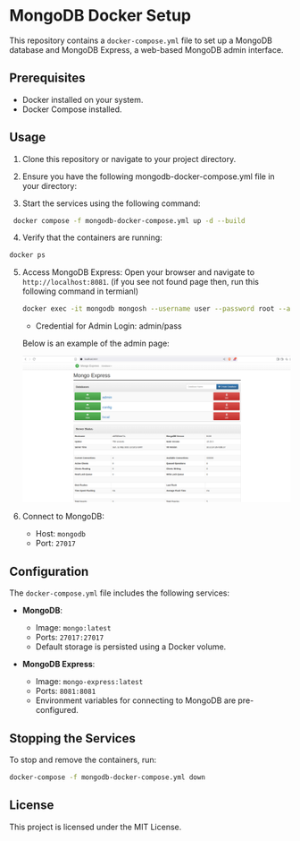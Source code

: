 # MongoDB Docker Setup

This repository contains a `docker-compose.yml` file to set up a MongoDB database and MongoDB Express, a web-based MongoDB admin interface.

## Prerequisites

- Docker installed on your system.
- Docker Compose installed.




## Usage

1. Clone this repository or navigate to your project directory.

2. Ensure you have the following mongodb-docker-compose.yml file in your directory:

3. Start the services using the following command:

```bash
 docker compose -f mongodb-docker-compose.yml up -d --build
```

4. Verify that the containers are running: 

```bash 
docker ps 
```

5. Access MongoDB Express:
    Open your browser and navigate to `http://localhost:8081`.
    (if you see not found page then, run this following command in termianl)

    ```bash
    docker exec -it mongodb mongosh --username user --password root --authenticationDatabase admin 
    ```

    - Credential for Admin Login: admin/pass

    Below is an example of the admin page:

    ![MongoExpress Admin Page](./image.png)

6. Connect to MongoDB:
    - Host: `mongodb`
    - Port: `27017`

## Configuration

The `docker-compose.yml` file includes the following services:

- **MongoDB**:
  - Image: `mongo:latest`
  - Ports: `27017:27017`
  - Default storage is persisted using a Docker volume.

- **MongoDB Express**:
  - Image: `mongo-express:latest`
  - Ports: `8081:8081`
  - Environment variables for connecting to MongoDB are pre-configured.

## Stopping the Services

To stop and remove the containers, run:

```bash
docker-compose -f mongodb-docker-compose.yml down
```

## License

This project is licensed under the MIT License.